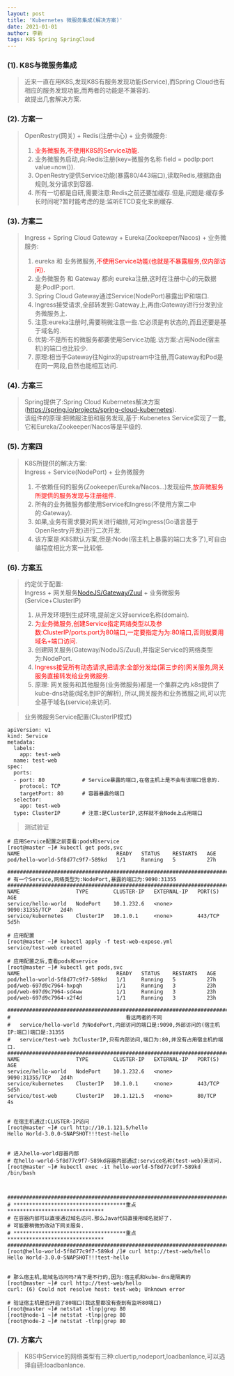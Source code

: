 ```yaml
---
layout: post
title: 'Kubernetes 微服务集成(解决方案)'
date: 2021-01-01
author: 李新
tags: K8S Spring SpringCloud
---
```


### (1). K8S与微服务集成
> 近来一直在用K8S,发现K8S有服务发现功能(Service),而Spring Cloud也有相应的服务发现功能,而两者的功能是不兼容的.    
> 故提出几套解决方案. 

### (2). 方案一
> OpenRestry(网关) + Redis(注册中心) + 业务微服务:   
> 1. <font color='red'>业务微服务,不使用K8S的Service功能.</font>   
> 2. 业务微服务启动,向:Redis注册(key=微服务名称  field = podIp:port value=now()).  
> 3. OpenRestry提供Service功能(暴露80/443端口),读取Redis,根据路由规则,发分请求到容器.   
> 4. 所有一切都是自研,需要注意:Redis之前还要加缓存.但是,问题是:缓存多长时间呢?暂时能考虑的是:监听ETCD变化来刷缓存.     

### (3). 方案二
> Ingress + Spring Cloud Gateway + Eureka(Zookeeper/Nacos) + 业务微服务:   
> 1. eureka 和 业务微服务,<font color='red'>不使用Service功能(也就是不暴露服务,仅内部访问).</font>      
> 2. 业务微服务 和 Gateway 都向 eureka注册,这时在注册中心的元数据是:PodIP:port.   
> 3. Spring Cloud Gateway通过Service(NodePort)暴露出IP和端口.     
> 4. Ingress接受请求,全部转发到:Gateway上,再由:Gateway进行分发到业务微服务上.    
> 5. 注意:eureka注册时,需要稍微注意一些.它必须是有状态的,而且还要是基于域名的.      
> 6. 优势:不是所有的微服务都要使用Service功能.访方案:占用Node(宿主机)的端口也比较少.  
> 7. 原理:相当于Gateway往Nginx的upstream中注册,而Gateway和Pod是在同一网段,自然也能相互访问.  

### (4). 方案三
> Spring提供了:Spring Cloud Kubernetes解决方案(https://spring.io/projects/spring-cloud-kubernetes).   
> 该组件的原理:把微服注册和服务发现,基于:Kubenetes Service实现了一套,它和Eureka/Zookeeper/Nacos等是平级的.  

### (5). 方案四
> K8S所提供的解决方案:  
> Ingress + Service(NodePort) + 业务微服务      
> 1. 不依赖任何的服务(Zookeeper/Eureka/Nacos...)发现组件,<font color='red'>放弃微服务所提供的服务发现与注册组件</font>.   
> 2. 所有的业务微服务都使用Service和Ingress(不使用方案二中的:Gateway).   
> 3. 如果,业务有需求要对网关进行编排,可对Ingress(Go语言基于OpenRestry开发)进行二次开发.     
> 4. 该方案是:K8S默认方案,但是:Node(宿主机上暴露的端口太多了),可自由编程度相比方案一比较低.    


### (6). 方案五
> 约定优于配置:  
> Ingress + 网关服务[NodeJS/Gateway/Zuul](Service+NodPort) + 业务微服务(Service+ClusterIP)
> 1. 从开发环境到生成环境,提前定义好service名称(domain).   
> 2. <font color='red'>为业务微服务,创建Service指定网络类型以及参数:ClusterIP/ports.port为80端口,一定要指定为为:80端口,否则就要用域名+端口访问.</font>    
> 3. 创建网关服务(Gateway/NodeJS/Zuul),并指定Service的网络类型为:NodePort.    
> 4. <font color='red'>Ingress接受所有动态请求,把请求:全部分发给(第三步的)网关服务,网关服务直接转发给业务微服务.</font>    
> 5. 原理: 网关服务和其他服务(业务微服务)都是一个集群之内.k8s提供了kube-dns功能(域名到IP的解析),
> 所以,网关服务和业务微服之间,可以完全基于域名(service)来访问.    


> 业务微服务Service配置(ClusterIP模式)  


```
apiVersion: v1
kind: Service
metadata:
  labels:
    app: test-web
  name: test-web
spec:
  ports:
  - port: 80            # Service暴露的端口,在宿主机上是不会有该端口信息的. 
    protocol: TCP
    targetPort: 80      # 容器暴露的端口
  selector:
    app: test-web
  type: ClusterIP       # 注意:是ClusterIP,这样就不会Node上占用端口
```

> 测试验证

```
# 应用Service配置之前查看:pods和service
[root@master ~]# kubectl get pods,svc
NAME                               READY   STATUS    RESTARTS   AGE
pod/hello-world-5f8d77c9f7-589kd   1/1     Running   5          27h

#########################################################################
# 有一个Service,网络类型为:NodePort,暴露的端口为:9090:31355
#########################################################################
NAME                  TYPE        CLUSTER-IP   EXTERNAL-IP   PORT(S)          AGE
service/hello-world   NodePort    10.1.232.6   <none>        9090:31355/TCP   2d4h
service/kubernetes    ClusterIP   10.1.0.1     <none>        443/TCP          5d5h

# 应用配置
[root@master ~]# kubectl apply -f test-web-expose.yml
service/test-web created

# 应用配置之后,查看pods和service
[root@master ~]# kubectl get pods,svc
NAME                               READY   STATUS    RESTARTS   AGE
pod/hello-world-5f8d77c9f7-589kd   1/1     Running   5          27h
pod/web-697d9c7964-hxpqh           1/1     Running   3          23h
pod/web-697d9c7964-sd4ww           1/1     Running   3          23h
pod/web-697d9c7964-x2f4d           1/1     Running   3          23h

#########################################################################
#                                     看这两者的不同
#   service/hello-world 为NodePort,内部访问的端口是:9090,外部访问的(宿主机IP:端口)端口是:31355
#   service/test-web 为ClusterIP,只有内部访问,端口为:80,并没有占用宿主机的端口.
#########################################################################
NAME                  TYPE        CLUSTER-IP   EXTERNAL-IP   PORT(S)          AGE
service/hello-world   NodePort    10.1.232.6   <none>        9090:31355/TCP   2d4h
service/kubernetes    ClusterIP   10.1.0.1     <none>        443/TCP          5d5h
service/test-web      ClusterIP   10.1.121.5   <none>        80/TCP           4s


# 在宿主机通过:CLUSTER-IP访问
[root@master ~]# curl http://10.1.121.5/hello
Hello World-3.0.0-SNAPSHOT!!!test-hello


# 进入hello-world容器内部
# 在hello-world-5f8d77c9f7-589kd容器内部通过:service名称(test-web)来访问.
[root@master ~]# kubectl exec -it hello-world-5f8d77c9f7-589kd  /bin/bash



#########################################################################
# ************************************重点*******************************
# 在容器内部可以直接通过域名访问.那么Java代码直接用域名就好了.
# 可能要稍微的改动下网关服务.
# ************************************重点*******************************
#########################################################################
[root@hello-world-5f8d77c9f7-589kd /]# curl http://test-web/hello
Hello World-3.0.0-SNAPSHOT!!!test-hello


# 那么宿主机,能域名访问吗?肯下是不行的,因为:宿主机和kube-dns是隔离的
[root@master ~]# curl http://test-web/hello
curl: (6) Could not resolve host: test-web; Unknown error

# 验证宿主机是否开启了80端口(我这里都没有查到有监听80端口)
[root@master ~]# netstat -tlnp|grep 80
[root@node-1 ~]# netstat -tlnp|grep 80
[root@node-2 ~]# netstat -tlnp|grep 80
```

### (7). 方案六
> K8S中Service的网络类型有三种:cluertip,nodeport,loadbanlance,可以选择自研:loadbanlance.   